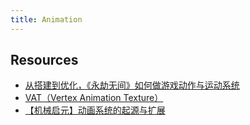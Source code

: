 ```yaml
---
title: Animation
---
```


## Resources

- [从搭建到优化，《永劫无间》如何做游戏动作与运动系统](https://zhuanlan.zhihu.com/p/371370647)
- [VAT（Vertex Animation Texture）](https://medium.com/tech-at-wildlife-studios/texture-animation-techniques-1daecb316657)
- [【机械启元】动画系统的起源与扩展](https://m.umu.cn/session/video/3gNmu6eaa)
